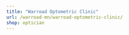 ```yaml
---
title: "Warroad Optometric Clinic"
url: /warroad-mn/warroad-optometric-clinic/
shop: optician
---
```


